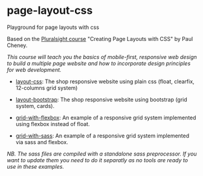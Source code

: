 # page-layout-css

Playground for page layouts with css

Based on the [Pluralsight course](https://app.pluralsight.com/library/courses/css-creating-page-layouts/) "Creating Page Layouts with CSS" by Paul Cheney.

*This course will teach you the basics of mobile-first, responsive web design to build a multiple page website and how to incorporate design principles for web development.*

- [layout-css](./src/layout-css/index.html): The shop responsive website using plain css (float, clearfix, 12-columns grid system)

- [layout-bootstrap](./src/layout-bootstrap/index.html): The shop responsive website using bootstrap (grid system, cards).

- [grid-with-flexbox](./src/grid-with-flexbox/index.html): An example of a responsive grid system implemented using flexbox instead of float.

- [grid-with-sass](./src/grid-with-sass/index.html): An example of a responsive grid system implemented via sass and flexbox.

*NB. The sass files are compiled with a standalone sass preprocessor. If you want to update them you need to do it separatly as no tools are ready to use in these examples.*
